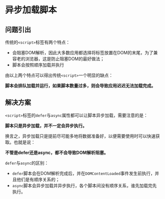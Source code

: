 # 异步加载脚本

## 问题引出
传统的`<script>`标签有两个特点：

* 会阻塞DOM解析，因此大多数应用都选择将标签放置在DOM的末尾，为了兼容老的浏览器，这是防止阻塞DOM的最好做法；
* 脚本会按照顺序加载并执行

由以上两个特点可以得出传统`<script>`一个明显的缺点：

**脚本会排队加载并运行，如果脚本数量过多，则会导致应用迟迟无法加载完成。**

## 解决方案
`<script>`标签的`defer`与`async`属性都可以让脚本异步加载，需要注意的是：

**脚本只是异步加载，并不一定会异步执行。**

换言之，异步加载只是提前尽可能多地将数据准备好，以便需要使用时可以快速获取。也就是说：

**不管是****defer****还是****async****，都不会导致DOM解析阻塞。**

`defer`与`async`的区别：

* `defer`脚本会在DOM解析完成后，并在`DOMContentLoaded`事件发生前执行，并且他们是有顺序关系的；
* `async`脚本会异步加载并异步执行，各个脚本间没有顺序关系，谁先加载完先执行。
